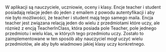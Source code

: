 W aplikacji są nauczyciele, uczniowie, oceny i klasy.
Encje teacher i student posiadają relacje jeden do jeden z emailem z powodu autentyfikacji i aby nie było możliwości,
że teacher i student mają tego samego maila.
Encja teacher jest związana relacją jeden do wielu z przedmiotami które uczy,
ale róznież z encją TeacherInClass, która posiada pole Teacher, pole jednego przedmiotu i wielu klas,
w których tego przedmiotu uczy. Zostało to zaimplementowane w ten sposób aby nauczyciel mogł uczyć wielu przedmiotów,
ale aby było wiadmowo jakiej klasy uczy konkretnego.
